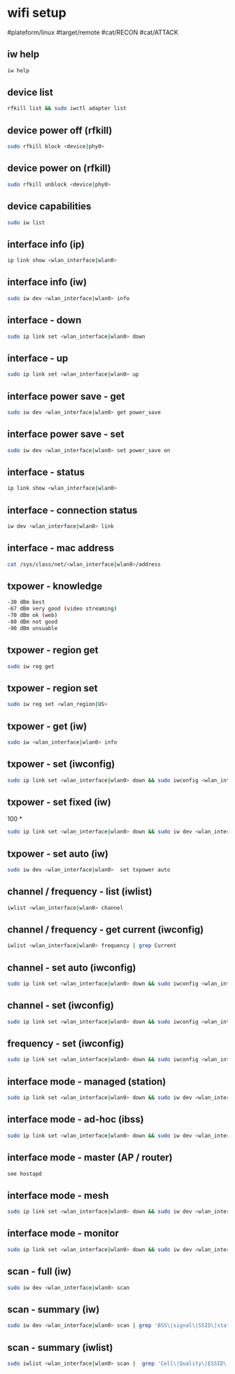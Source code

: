 # wifi setup
#plateform/linux #target/remote #cat/RECON #cat/ATTACK

## iw help
```bash
iw help
```

## device list
```bash
rfkill list && sudo iwctl adapter list
```

## device power off (rfkill)
```bash
sudo rfkill block <device|phy0>
```

## device power on (rfkill)
```bash
sudo rfkill unblock <device|phy0>
```

## device capabilities
```bash
sudo iw list
```

## interface info (ip)
```bash
ip link show <wlan_interface|wlan0>
```

## interface info (iw)
```bash
sudo iw dev <wlan_interface|wlan0> info
```

## interface - down
```bash
sudo ip link set <wlan_interface|wlan0> down
```

## interface - up
```bash
sudo ip link set <wlan_interface|wlan0> up
```

## interface power save - get
```bash
sudo iw dev <wlan_interface|wlan0> get power_save
```

## interface power save - set
```bash
sudo iw dev <wlan_interface|wlan0> set power_save on
```

## interface - status
```bash
ip link show <wlan_interface|wlan0>
```

## interface - connection status
```bash
iw dev <wlan_interface|wlan0> link
```
## interface - mac address
```bash
cat /sys/class/net/<wlan_interface|wlan0>/address
```

## txpower - knowledge
```bash
-30 dBm best
-67 dBm very good (video streaming)
-70 dBm ok (web)
-80 dBm not good
-90 dBm unsuable
```

## txpower - region get
```bash
sudo iw reg get
```

## txpower - region set
```bash
sudo iw reg set <wlan_region|US>
```

## txpower - get (iw)  
```bash
sudo iw <wlan_interface|wlan0> info
```

## txpower - set (iwconfig)  
```bash
sudo ip link set <wlan_interface|wlan0> down && sudo iwconfig <wlan_interface|wlan0> txpower <trxpower|30> && sudo ifconfig <wlan_interface|wlan0> up
```


## txpower - set fixed (iw)
100 * <power in dBm>
```bash
sudo ip link set <wlan_interface|wlan0> down && sudo iw dev <wlan_interface|wlan0>  set txpower fixed <txpower|3000> && sudo ifconfig <wlan_interface|wlan0> up
```

## txpower - set auto (iw)
```bash
sudo iw dev <wlan_interface|wlan0>  set txpower auto
```

##  channel / frequency - list (iwlist)
```bash
iwlist <wlan_interface|wlan0> channel
```

##  channel / frequency - get current (iwconfig)
```bash
iwlist <wlan_interface|wlan0> frequency | grep Current
```

##  channel  - set auto (iwconfig)
```bash
sudo ip link set <wlan_interface|wlan0> down && sudo iwconfig <wlan_interface|wlan0> channel auto && sudo sudo ip link set <wlan_interface|wlan0> up 
```

##  channel  - set (iwconfig)
```bash
sudo ip link set <wlan_interface|wlan0> down && sudo iwconfig <wlan_interface|wlan0> channel <wlan_channel> && sudo sudo ip link set <wlan_interface|wlan0> up 
```

## frequency - set (iwconfig)
```bash
sudo ip link set <wlan_interface|wlan0> down && sudo iwconfig <wlan_interface|wlan0> freq <wlan_frequency|"5.52G"> && sudo sudo ip link set <wlan_interface|wlan0> up 
```


## interface mode - managed (station)
```bash
sudo ip link set <wlan_interface|wlan0> down && sudo iw dev <wlan_interface|wlan0> set type managed && sudo sudo ip link set <wlan_interface|wlan0> up 
```

## interface mode - ad-hoc (ibss)
```bash
sudo ip link set <wlan_interface|wlan0> down && sudo iw dev <wlan_interface|wlan0> set type ibss && sudo iw interface ibss join <ssid> <frequency> && sudo sudo ip link set <wlan_interface|wlan0> up 
```

## interface mode - master (AP / router)
```bash
see hostapd 
```


## interface mode - mesh
```bash
sudo ip link set <wlan_interface|wlan0> down && sudo iw dev <wlan_interface|wlan0> set type mesh && sudo sudo ip link set <wlan_interface|wlan0> up 
```


## interface mode - monitor
```bash
sudo ip link set <wlan_interface|wlan0> down && sudo iw dev <wlan_interface|wlan0> set monitor control && sudo sudo ip link set <wlan_interface|wlan0> up 
```


## scan - full  (iw)
```bash
sudo iw dev <wlan_interface|wlan0> scan
```

## scan - summary  (iw)
```bash
sudo iw dev <wlan_interface|wlan0> scan | grep 'BSS\|signal\|SSID\|station count\|primary channel' | grep -v "OBSS"
```

## scan - summary (iwlist)
```bash
sudo iwlist <wlan_interface|wlan0> scan |  grep 'Cell\|Quality\|ESSID\|IEEE'
```

